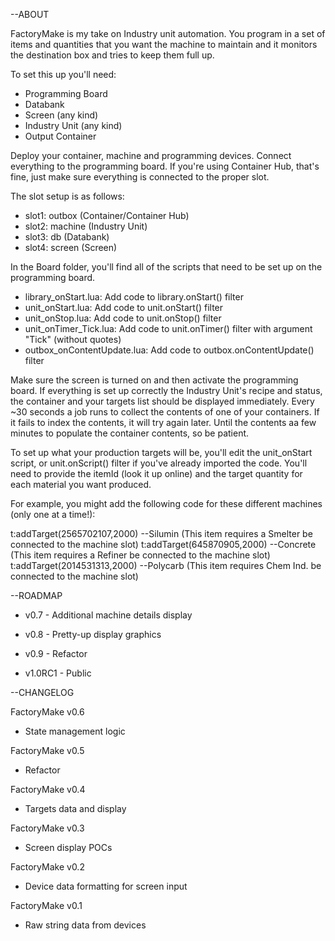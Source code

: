 --ABOUT

FactoryMake is my take on Industry unit automation. You program in a set of items and quantities that 
you want the machine to maintain and it monitors the destination box and tries to keep them full up.

To set this up you'll need:
- Programming Board
- Databank
- Screen (any kind)
- Industry Unit (any kind)
- Output Container

Deploy your container, machine and programming devices. Connect everything to the programming board.
If you're using Container Hub, that's fine, just make sure everything is connected to the proper slot.

The slot setup is as follows:

- slot1: outbox (Container/Container Hub)
- slot2: machine (Industry Unit)
- slot3: db (Databank)
- slot4: screen (Screen)

In the Board folder, you'll find all of the scripts that need to be set up on the programming board.

- library_onStart.lua: Add code to library.onStart() filter
- unit_onStart.lua: Add code to unit.onStart() filter
- unit_onStop.lua: Add code to unit.onStop() filter
- unit_onTimer_Tick.lua: Add code to unit.onTimer() filter with argument "Tick" (without quotes)
- outbox_onContentUpdate.lua: Add code to outbox.onContentUpdate() filter

Make sure the screen is turned on and then activate the programming board. If everything is set up 
correctly the Industry Unit's recipe and status, the container and your targets list should be 
displayed immediately. Every ~30 seconds a job runs to collect the contents of one of your containers. 
If it fails to index the contents, it will try again later. Until the contents aa few minutes to populate 
the container contents, so be patient.

To set up what your production targets will be, you'll edit the unit_onStart script, or unit.onScript() 
filter if you've already imported the code. You'll need to provide the itemId (look it up online) and 
the target quantity for each material you want produced.

For example, you might add the following code for these different machines (only one at a time!):

t:addTarget(2565702107,2000) --Silumin (This item requires a Smelter be connected to the machine slot)
t:addTarget(645870905,2000) --Concrete (This item requires a Refiner be connected to the machine slot)
t:addTarget(2014531313,2000) --Polycarb (This item requires Chem Ind. be connected to the machine slot)

--ROADMAP

- v0.7 - Additional machine details display

- v0.8 - Pretty-up display graphics

- v0.9 - Refactor

- v1.0RC1 - Public

--CHANGELOG

FactoryMake v0.6
- State management logic

FactoryMake v0.5
- Refactor

FactoryMake v0.4
- Targets data and display

FactoryMake v0.3
- Screen display POCs

FactoryMake v0.2
- Device data formatting for screen input

FactoryMake v0.1
- Raw string data from devices
